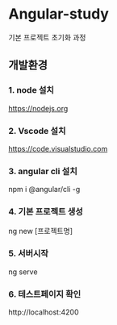 # Angular-study
기본 프로젝트 초기화 과정

## 개발환경

### 1. node 설치

https://nodejs.org

### 2. Vscode 설치

https://code.visualstudio.com

### 3. angular cli 설치

npm i @angular/cli -g

### 4. 기본 프로젝트 생성

ng new [프로젝트명]

### 5. 서버시작

ng serve

### 6. 테스트페이지 확인

http://localhost:4200
